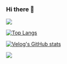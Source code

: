 ### Hi there 👋
<img src="https://capsule-render.vercel.app/api?type=waving&color=BDBDC8&height=150&section=header" />

[![Top Langs](https://github-readme-stats.vercel.app/api/top-langs/?username=whtjdrud)](https://github.com/anuraghazra/github-readme-stats)

[![Velog's GitHub stats](https://velog-readme-stats.vercel.app/api?name=whtjdrud800)]([벨로그링크](https://velog.io/@whtjdrud800/WEBSTORM-prettier-ESLint-%EC%84%A4%EC%A0%95))

<img src="https://capsule-render.vercel.app/api?type=waving&color=BDBDC8&height=150&section=footer" />
<!--
**whtjdrud/whtjdrud** is a ✨ _special_ ✨ repository because its `README.md` (this file) appears on your GitHub profile.

Here are some ideas to get you started:

- 🔭 I’m currently working on ...
- 🌱 I’m currently learning ...
- 👯 I’m looking to collaborate on ...
- 🤔 I’m looking for help with ...
- 💬 Ask me about ...
- 📫 How to reach me: ...
- 😄 Pronouns: ...
- ⚡ Fun fact: ...
-->
